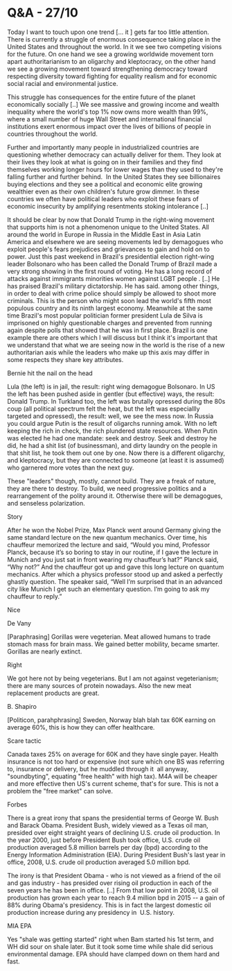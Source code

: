 # Q&A - 27/10

Today I want to touch upon one trend [... it ] gets far too little attention. There is currently a struggle of enormous consequence taking place in the United States and throughout the world. In it we see two competing visions for the future. On one hand we see a growing worldwide movement torn apart authoritarianism to an oligarchy and kleptocracy, on the other hand we see a growing movement toward strengthening democracy toward respecting diversity toward fighting for equality realism and for economic social racial and environmental justice.

This struggle has consequences for the entire future of the planet economically socially [..] We see massive and growing income and wealth inequality where the world's top 1% now owns more wealth than 99%, where a small number of huge Wall Street and international financial institutions exert enormous impact over the lives of billions of people in countries throughout the world.

Further and importantly many people in industrialized countries are questioning whether democracy can actually deliver for them. They look at their lives they look at what is going on in their families and they find themselves working longer hours for lower wages than they used to they're falling further and further behind.  In the United States they see billionaires buying elections and they see a political and economic elite growing wealthier even as their own children's future grow dimmer. In these countries we often have political leaders who exploit these fears of economic insecurity by amplifying resentments stoking intolerance [..]

It should be clear by now that Donald Trump in the right-wing movement that supports him is not a phenomenon unique to the United States. All around the world in Europe in Russia in the Middle East in Asia Latin America and elsewhere we are seeing movements led by demagogues who exploit people's fears prejudices and grievances to gain and hold on to power. Just this past weekend in Brazil's presidential election right-wing leader Bolsonaro who has been called the Donald Trump of Brazil made a very strong showing in the first round of voting. He has a long record of attacks against immigrants minorities women against LGBT people . [..] He has praised Brazil's military dictatorship. He has said. among other things, in order to deal with crime police should simply be allowed to shoot more criminals. This is the person who might soon lead the world's fifth most populous country and its ninth largest economy. Meanwhile at the same time Brazil's most popular politician former president Lula de Silva is imprisoned on highly questionable charges and prevented from running again despite polls that showed that he was in first place. Brazil is one example there are others which I will discuss but I think it's important that we understand that what we are seeing now in the world is the rise of a new authoritarian axis while the leaders who make up this axis may differ in some respects they share key attributes.

Bernie hit the nail on the head

Lula (the left) is in jail, the result: right wing demagogue Bolsonaro. In US the left has been pushed aside in gentler (but effective) ways, the result: Donald Trump. In Turkland too, the left was brutally opressed during the 80s coup (all political spectrum felt the heat, but the left was especiallly targeted and opressed), the result: well, we see the mess now. In Russia you could argue Putin is the result of oligarchs running amok. With no left keeping the rich in check, the rich plundered state resources. When Putin was elected he had one mandate: seek and destroy. Seek and destroy he did, he had a shit list (of businessman), and dirty laundry on the people in that shit list, he took them out one by one. Now there is a different oligarchy, and kleptocracy, but they are connected to someone (at least it is assumed) who garnered more votes than the next guy.

These "leaders" though, mostly, cannot build. They are a freak of nature, they are there to destroy. To build, we need progressive politics and a rearrangement of the polity around it. Otherwise there will be demagogues, and senseless polarization.

Story

After he won the Nobel Prize, Max Planck went around Germany giving the same standard lecture on the new quantum mechanics. Over time, his chauffeur memorized the lecture and said, “Would you mind, Professor Planck, because it’s so boring to stay in our routine, if I gave the lecture in Munich and you just sat in front wearing my chauffeur’s hat?” Planck said, “Why not?” And the chauffeur got up and gave this long lecture on quantum mechanics. After which a physics professor stood up and asked a perfectly ghastly question. The speaker said, “Well I’m surprised that in an advanced city like Munich I get such an elementary question. I’m going to ask my chauffeur to reply.”

Nice

De Vany

[Paraphrasing] Gorillas were vegeterian. Meat allowed humans to trade
stomach mass for brain mass. We gained better mobility, became
smarter. Gorillas are nearly extinct.

Right

We got here not by being vegeterians. But I am not against
vegeterianism; there are many sources of protein nowadays. Also the
new meat replacement products are great.

B. Shapiro

[Politicon, parahphrasing] Sweden, Norway blah blah tax 60K earning on
average 60%, this is how they can offer healthcare.

Scare tactic

Canada taxes 25% on average for 60K and they have single payer. Health
insurance is not too hard or expensive (not sure which one BS was
referring to, insurance or delivery, but he muddled through it  all
anyway, "soundbyting", equating "free health" with high tax). M4A will
be cheaper and more effective then US's current scheme, that's for
sure. This is not a problem the "free market" can solve.


Forbes

There is a great irony that spans the presidential terms of George
W. Bush and Barack Obama. President Bush, widely viewed as a Texas oil
man, presided over eight straight years of declining U.S. crude oil
production. In the year 2000, just before President Bush took office,
U.S. crude oil production averaged 5.8 million barrels per day (bpd)
according to the Energy Information Administration (EIA). During
President Bush's last year in office, 2008, U.S. crude oil production
averaged 5.0 million bpd.

The irony is that President Obama - who is not viewed as a friend of
the oil and gas industry - has presided over rising oil production in
each of the seven years he has been in office. [..] From that low
point in 2008, U.S. oil production has grown each year to reach 9.4
million bpd in 2015 -- a gain of 88% during Obama's presidency. This
is in fact the largest domestic oil production increase during any
presidency in  U.S. history.

MIA EPA

Yes "shale was getting started" right when Bam started his 1st term,
and WH did sour on shale later. But it took some time while shale did
serious environmental damage. EPA should have clamped down on them
hard and fast.


















